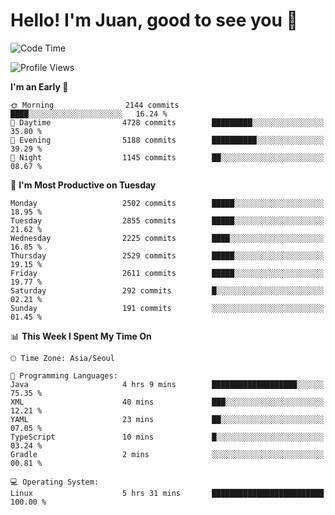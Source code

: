 # Hello! I'm Juan, good to see you 👋

<!--
**Y-k-Y/Y-k-Y** is a ✨ _special_ ✨ repository because its `README.md` (this file) appears on your GitHub profile.

Here are some ideas to get you started:

- 🔭 I’m currently working on ...
- 🌱 I’m currently learning ...
- 👯 I’m looking to collaborate on ...
- 🤔 I’m looking for help with ...
- 💬 Ask me about ...
- 📫 How to reach me: ...
- 😄 Pronouns: ...
- ⚡ Fun fact: ...
-->
<!--
![Profile views](https://gpvc.arturio.dev/Y-k-Y)

[![Omid Nikrah StackOverflow](https://github-readme-stackoverflow.vercel.app/?userID=9517076)](https://stackoverflow.com/users/9517076/i-have-10-fingers)
-->

<!--START_SECTION:waka-->
![Code Time](http://img.shields.io/badge/Code%20Time-1%2C724%20hrs%2056%20mins-blue)

![Profile Views](http://img.shields.io/badge/Profile%20Views-0-blue)

**I'm an Early 🐤** 

```text
🌞 Morning                2144 commits        ████░░░░░░░░░░░░░░░░░░░░░   16.24 % 
🌆 Daytime                4728 commits        █████████░░░░░░░░░░░░░░░░   35.80 % 
🌃 Evening                5188 commits        ██████████░░░░░░░░░░░░░░░   39.29 % 
🌙 Night                  1145 commits        ██░░░░░░░░░░░░░░░░░░░░░░░   08.67 % 
```
📅 **I'm Most Productive on Tuesday** 

```text
Monday                   2502 commits        █████░░░░░░░░░░░░░░░░░░░░   18.95 % 
Tuesday                  2855 commits        █████░░░░░░░░░░░░░░░░░░░░   21.62 % 
Wednesday                2225 commits        ████░░░░░░░░░░░░░░░░░░░░░   16.85 % 
Thursday                 2529 commits        █████░░░░░░░░░░░░░░░░░░░░   19.15 % 
Friday                   2611 commits        █████░░░░░░░░░░░░░░░░░░░░   19.77 % 
Saturday                 292 commits         █░░░░░░░░░░░░░░░░░░░░░░░░   02.21 % 
Sunday                   191 commits         ░░░░░░░░░░░░░░░░░░░░░░░░░   01.45 % 
```


📊 **This Week I Spent My Time On** 

```text
🕑︎ Time Zone: Asia/Seoul

💬 Programming Languages: 
Java                     4 hrs 9 mins        ███████████████████░░░░░░   75.35 % 
XML                      40 mins             ███░░░░░░░░░░░░░░░░░░░░░░   12.21 % 
YAML                     23 mins             ██░░░░░░░░░░░░░░░░░░░░░░░   07.05 % 
TypeScript               10 mins             █░░░░░░░░░░░░░░░░░░░░░░░░   03.24 % 
Gradle                   2 mins              ░░░░░░░░░░░░░░░░░░░░░░░░░   00.81 % 

💻 Operating System: 
Linux                    5 hrs 31 mins       █████████████████████████   100.00 % 
```


<!--END_SECTION:waka-->
